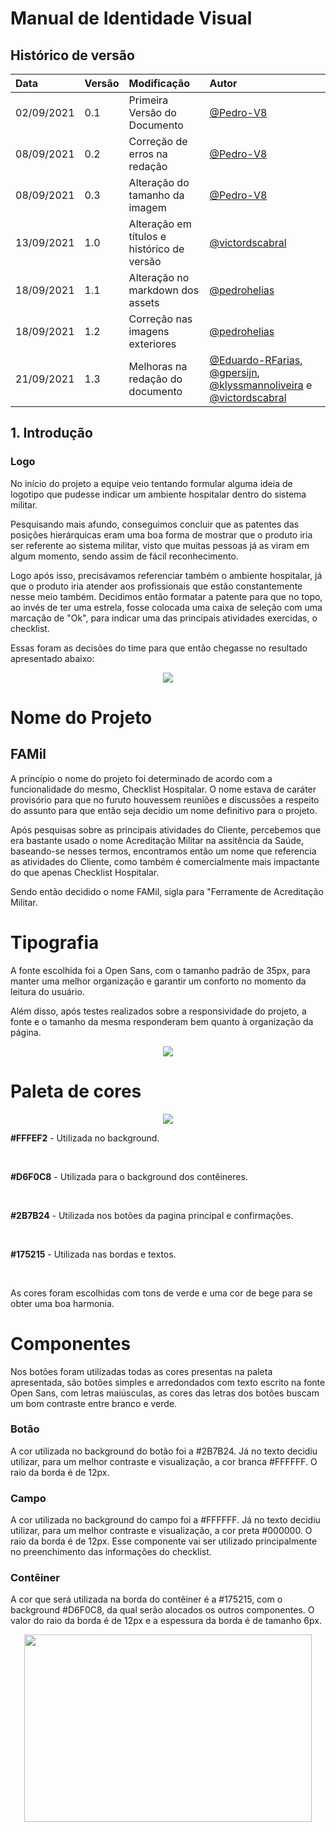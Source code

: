 # Manual de Identidade Visual

## Histórico de versão

| Data       | Versão | Modificação                                | Autor                                                                                                                                                                                                               |
| :--------- | :----- | :----------------------------------------- | :------------------------------------------------------------------------------------------------------------------------------------------------------------------------------------------------------------------ |
| 02/09/2021 | 0.1    | Primeira Versão do Documento               | [@Pedro-V8](https://github.com/Pedro-V8)                                                                                                                                                                            |
| 08/09/2021 | 0.2    | Correção de erros na redação               | [@Pedro-V8](https://github.com/Pedro-V8)                                                                                                                                                                            |
| 08/09/2021 | 0.3    | Alteração do tamanho da imagem             | [@Pedro-V8](https://github.com/Pedro-V8)                                                                                                                                                                            |
| 13/09/2021 | 1.0    | Alteração em títulos e histórico de versão | [@victordscabral](https://github.com/victordscabral)                                                                                                                                                                |
| 18/09/2021 | 1.1    | Alteração no markdown dos assets           | [@pedrohelias](https://github.com/pedrohelias)                                                                                                                                                                      |
| 18/09/2021 | 1.2    | Correção nas imagens exteriores            | [@pedrohelias](https://github.com/pedrohelias)                                                                                                                                                                      |
| 21/09/2021 | 1.3    | Melhoras na redação do documento           | [@Eduardo-RFarias](https://github.com/Eduardo-RFarias), [@gpersijn](https://github.com/gpersijn), [@klyssmannoliveira](https://github.com/klyssmannoliveira) e [@victordscabral](https://github.com/victordscabral) |

## 1. Introdução

### Logo

No início do projeto a equipe veio tentando formular alguma ideia de logotipo que pudesse indicar um ambiente hospitalar dentro do sistema militar.

Pesquisando mais afundo, conseguimos concluir que as patentes das posições hierárquicas eram uma boa forma de mostrar que o produto iria ser referente ao sistema militar, visto que muitas pessoas já as viram em algum momento, sendo assim de fácil reconhecimento.

Logo após isso, precisávamos referenciar também o ambiente hospitalar, já que o produto iria atender aos profissionais que estão constantemente nesse meio também. Decidimos então formatar a patente para que no topo, ao invés de ter uma estrela, fosse colocada uma caixa de seleção com uma marcação de "Ok", para indicar uma das principais atividades exercidas, o checklist.

Essas foram as decisões do time para que então chegasse no resultado apresentado abaixo:

<p align="center">
  <img src="https://github.com/fga-eps-mds/2021-1-hospitalar/blob/main/docs/assets/produtos/identidade_visual/logo-2021.jpg?raw=true">
</p>

# Nome do Projeto

## FAMil

A princípio o nome do projeto foi determinado de acordo com a funcionalidade do mesmo, Checklist Hospitalar. O nome estava de caráter provisório para que no furuto houvessem reuniões e discussões a respeito do assunto para que então seja decidio um nome definitivo para o projeto.

Após pesquisas sobre as principais atividades do Cliente, percebemos que era bastante usado o nome Acreditação Militar na assitência da Saúde, baseando-se nesses termos, encontramos então um nome que referencia as atividades do Cliente, como também é comercialmente mais impactante do que apenas Checklist Hospitalar.

Sendo então decidido o nome FAMil, sigla para "Ferramente de Acreditação Militar.

# Tipografia

A fonte escolhida foi a Open Sans, com o tamanho padrão de 35px, para manter uma melhor organização e garantir um conforto no momento da leitura do usuário.

Além disso, após testes realizados sobre a responsividade do projeto, a fonte e o tamanho da mesma responderam bem quanto à organização da página.

<p align="center">
  <img src="https://github.com/fga-eps-mds/2021-1-hospitalar/blob/main/docs/assets/produtos/identidade_visual/fonte_Famil.png?raw=true">
</p>

# Paleta de cores

<p align="center">

  <img src="https://github.com/fga-eps-mds/2021-1-hospitalar/blob/main/docs/assets/produtos/identidade_visual/paleta_de_cores.png?raw=true">

</p>

**#FFFEF2** - Utilizada no background.

<br>

**#D6F0C8** - Utilizada para o background dos contêineres.

<br>

**#2B7B24** - Utilizada nos botões da pagina principal e confirmações.

<br>

**#175215** - Utilizada nas bordas e textos.

<br>

As cores foram escolhidas com tons de verde e uma cor de bege para se obter uma boa harmonia.

# Componentes

Nos botões foram utilizadas todas as cores presentas na paleta apresentada, são botões simples e arredondados com texto escrito na fonte Open Sans, com letras maiúsculas, as cores das letras dos botões buscam um bom contraste entre branco e verde.

### Botão

A cor utilizada no background do botão foi a #2B7B24. Já no texto decidiu utilizar, para um melhor contraste e visualização, a cor branca #FFFFFF. O raio da borda é de 12px.

### Campo

A cor utilizada no background do campo foi a #FFFFFF. Já no texto decidiu utilizar, para um melhor contraste e visualização, a cor preta #000000. O raio da borda é de 12px. Esse componente vai ser utilizado principalmente no preenchimento das informações do checklist.

### Contêiner

A cor que será utilizada na borda do contêiner é a #175215, com o background #D6F0C8, da qual serão alocados os outros componentes. O valor do raio da borda é de 12px e a espessura da borda é de tamanho 6px.

<p align="center">

  <img width="460" height="300" src="https://github.com/fga-eps-mds/2021-1-hospitalar/blob/main/docs/assets/produtos/identidade_visual/botao.png?raw=true">

</p>
